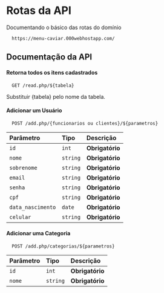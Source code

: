 
# Rotas da API

Documentando o básico das rotas do domínio
```https
  https://menu-caviar.000webhostapp.com/
```

## Documentação da API

#### Retorna todos os itens cadastrados

```http
  GET /read.php/${tabela}
```
Substituir {tabela} pelo nome da tabela.

#### Adicionar um Usuário

```http
  POST /add.php/{funcionarios ou clientes}/${parametros}
```

| Parâmetro   | Tipo       | Descrição                                   |
| :---------- | :--------- | :------------------------------------------ |
| `id`      | `int` | **Obrigatório**|
| `nome`      | `string` | **Obrigatório**|
| `sobrenome`      | `string` | **Obrigatório**|
| `email`      | `string` | **Obrigatório**|
| `senha`      | `string` | **Obrigatório**|
| `cpf`      | `string` | **Obrigatório**|
| `data_nascimento`      | `date` | **Obrigatório**|
| `celular`      | `string` | **Obrigatório**|

#### Adicionar uma Categoria

```http
  POST /add.php/categorias/${parametros}
```

| Parâmetro   | Tipo       | Descrição                                   |
| :---------- | :--------- | :------------------------------------------ |
| `id`      | `int` | **Obrigatório**|
| `nome`      | `string` | **Obrigatório**|
